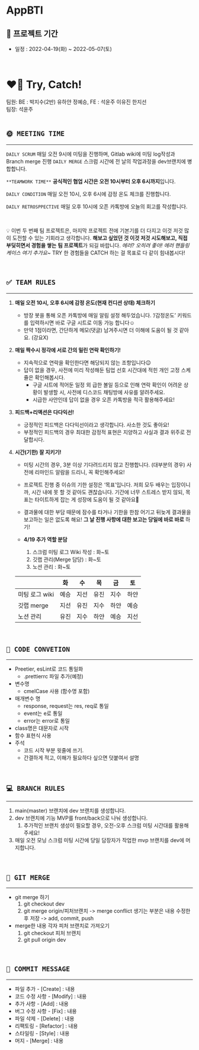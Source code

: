 # AppBTI

## 📆 프로젝트 기간

- 일정 : 2022-04-19(화) ~ 2022-05-07(토)  
<br>  

# ❤️‍🔥 Try, Catch!

팀원: BE : 박지수(2반) 유하얀 정예승, FE : 석윤주 이유진 한지선  
팀장: 석윤주  
<br>   

## `🌞 MEETING TIME`

---
 `DAILY SCRUM` 매일 오전 9시에 미팅을 진행하며, Gitlab wiki에 미팅 log작성과 Branch merge 진행
 `DAILY MERGE` 스크럼 시간에 전 날의 작업과정을 dev브랜치에 병합합니다.

 `**TEAMWORK TIME**`  **공식적인 협업 시간은 오전 10시부터 오후 6시까지**입니다. 

 `DAILY CONDITION` 매일 오전 10시, 오후 6시에 감정 온도 체크를 진행합니다.

 `DAILY RETROSPPECTIVE`  매일 오후 10시에 오픈 카톡방에 오늘의 회고를 작성합니다.

<br>  

<aside>

💡 이번 두 번째 팀 프로젝트은, 마지막 프로젝트 전에 기본기를 더 다지고 이것 저것 많이 도전할 수 있는 기회라고 생각합니다.
**해보고 싶었던 것 이것 저것 시도해보고, 직접 부딪히면서 경험을 쌓는** **팀 프로젝트**가 되길 바랍니다. 
*에러? 오히려 좋아! 에러 핸들링 케이스 여기 추가요~*
TRY 한 경험들을 CATCH 하는 걸 목표로 다 같이 힘내봅시다!

</aside>

<br>  

## `✅ TEAM RULES`

---

1. **매일 오전 10시, 오후 6시에 감정 온도(현재 컨디션 상태) 체크하기**
    - 방장 봇을 통해 오픈 카톡방에 매일 알림 설정 해두었습니다. 
    ’/감정온도’ 키워드를 입력하시면 바로 구글 시트로 이동 가능 합니다☺
    - 만약 1점이라면, 간단하게 메모(댓글) 남겨주시면 더 이해에 도움이 될 것 같아요. (강요X)
2. **매일 짝수시 정각에 서로 간의 밀린 연락 확인하기!**
    - 지속적으로 연락을 확인한다면 해당되지 않는 조항입니다😉
    - 답이 없을 경우, 사전에 미리 작성해둔 팀업 선호 시간대에 적힌 개인 고정 스케쥴은 확인해봅시다.
        - 구글 시트에 적어둔 일정 외 급한 볼일 등으로 인해 연락 확인이 어려운 상황이 발생할 시, 사전에 디스코드 채팅방에 사유를 알려주세요.
        - 시급한 사안인데 답이 없을 경우 오픈 카톡방을 적극 활용해주세요!
3. **피드백+리액션은 다다익선!** 
    - 긍정적인 피드백은 다다익선이라고 생각합니다. 사소한 것도 좋아요!
    - 부정적인 피드백의 경우 최대한 감정적 표현은 지양하고 사실과 결과 위주로 전달합시다.
4. **시간(기한) 잘 지키기!**  
    - 미팅 시간의 경우, 3분 이상 기다려드리지 않고 진행합니다. 
    (대부분의 경우) 사전에 리마인드 알람을 드리니, 꼭 확인해주세요!
    - 프로젝트 진행 중 이슈의 기한 설정은 ‘목표’입니다. 
    저희 모두 배우는 입장이니까, 시간 내에 못 할 것 같아도 괜찮습니다. 
    기간에 너무 스트레스 받지 않되, 목표는 타이트하게 잡는 게 성장에 도움이 될 것 같아요🙂
    - 결과물에 대한 부담 때문에 잠수를 타거나 기한을 한참 어기고 뒤늦게 결과물을 보고하는 일은 없도록 해요! **그 날 진행 사항에 대한 보고는 당일에 바로 바로** 하기!
    
    - **4/19 추가 역할 분담**        
        
        1. 스크럼 미팅 로그 Wiki 작성 : 화~토
        2. 깃랩 관리(Merge 담당) : 화~토
        3. 노션 관리 : 화~토
        
    
    |  | 화 | 수 | 목 | 금 | 토 |
    | --- | --- | --- | --- | --- | --- |
    | 미팅 로그 wiki | 예승 | 지선 | 유진 | 지수 | 하얀 |
    | 깃랩 merge | 지선 | 유진 | 지수 | 하얀 | 예승 |
    | 노션 관리 | 유진 | 지수 | 하얀 | 예승 | 지선 |

<br>  


## `🎀 CODE CONVETION`

---

- Preetier, esLint로 코드 통일화
    - .prettierrc 파일 추가(예정)
- 변수명
    - cmelCase 사용 (함수명 포함)
- 매개변수 명
    - response, request는 res, req로 통일
    - event는 e로 통일
    - error는 error로 통일
- class명은 대문자로 시작
- 함수 표현식 사용
- 주석
    - 코드 시작 부분 윗줄에 쓰기.
    - 간결하게 적고, 이해가 필요하다 싶으면 덧붙여서 설명

<br>     

## `💻 BRANCH RULES`

---

1. main(master) 브랜치에 dev 브랜치를 생성합니다.
2. dev 브랜치에 기능 MVP를 front/back으로 나눠 생성합니다.
    1. 추가적인 브랜치 생성이 필요할 경우, 오전-오후 스크럼 미팅 시간대를 활용해주세요!
3. 매일 오전 모닝 스크럼 미팅 시간에 당일 담장자가 작업한 mvp 브랜치를 dev에 머지합니다.

<br>     

## `🔌 GIT MERGE`

---

- git merge 하기
    1. git checkout dev
    2. git merge origin/피처브랜치
    -> merge conflict 생기는 부분은 내용 수정한 후 저장 -> add, commit, push
- merge한 내용 각자 피처 브랜치로 가져오기
    1. git checkout 피처 브랜치
    2. git pull origin dev

<br>     

## `🎈 COMMIT MESSAGE`

---

- 파일 추가 - [Create] : 내용
- 코드 수정 사항 - [Modify] : 내용
- 추가 사항 - [Add] : 내용
- 버그 수정 사항 - [Fix] : 내용
- 파일 삭제 - [Delete] : 내용
- 리팩토링 - [Refactor] : 내용
- 스타일링 - [Style] : 내용
- 머지 - [Merge] : 내용

<br>     


